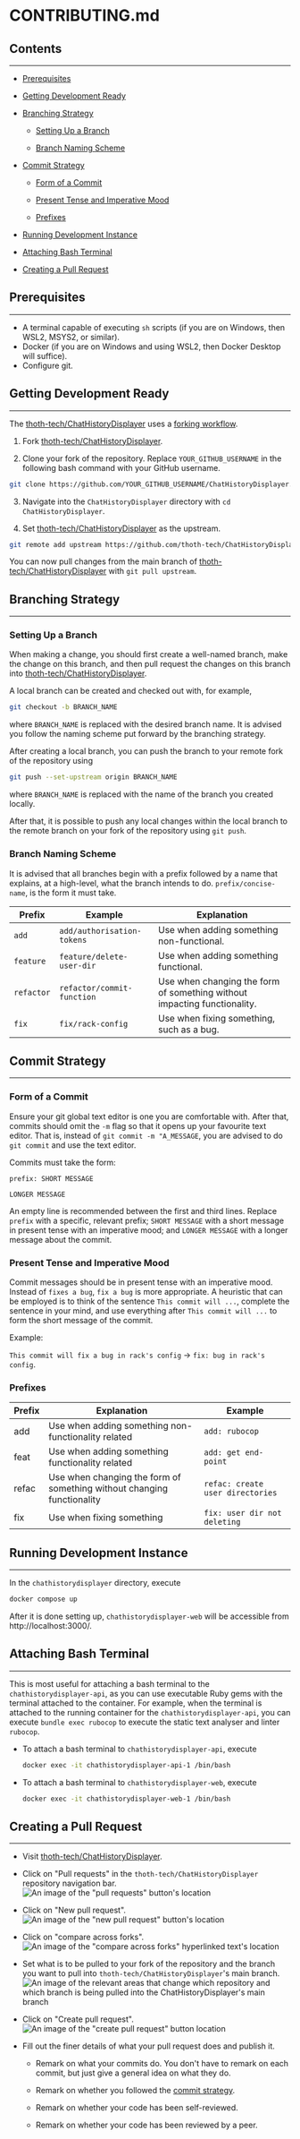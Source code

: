 # CONTRIBUTING.md

## Contents
----

- [Prerequisites](#prerequisites)

- [Getting Development Ready](#getting-development-ready)

- [Branching Strategy](#branching-strategy)

  - [Setting Up a Branch](#setting-up-a-branch)

  - [Branch Naming Scheme](#branch-naming-scheme)

- [Commit Strategy](#commit-strategy)

  - [Form of a Commit](#form-of-a-commit)

  - [Present Tense and Imperative Mood](#present-tense-and-imperative-mood)

  - [Prefixes](#prefixes)

- [Running Development Instance](#running-development-instance)

- [Attaching Bash Terminal](#attaching-bash-terminal)

- [Creating a Pull Request](#creating-a-pull-request)

## Prerequisites
----

- A terminal capable of executing `sh` scripts (if you are on Windows, then WSL2, MSYS2, or
  similar).
- Docker (if you are on Windows and using WSL2, then Docker Desktop will suffice).
- Configure git.

## Getting Development Ready
----

The [thoth-tech/ChatHistoryDisplayer](https://github.com/thoth-tech/ChatHistoryDisplayer) uses a [forking workflow](https://www.atlassian.com/git/tutorials/comparing-workflows/forking-workflow).

1. Fork [thoth-tech/ChatHistoryDisplayer](https://github.com/thoth-tech/ChatHistoryDisplayer).

2. Clone your fork of the repository. Replace `YOUR_GITHUB_USERNAME` in the following bash command with your GitHub username.

  ```bash
  git clone https://github.com/YOUR_GITHUB_USERNAME/ChatHistoryDisplayer.git
  ```

3. Navigate into the `ChatHistoryDisplayer` directory with `cd ChatHistoryDisplayer`.

4. Set [thoth-tech/ChatHistoryDisplayer](https://github.com/thoth-tech/ChatHistoryDisplayer) as the upstream.

  ```bash
  git remote add upstream https://github.com/thoth-tech/ChatHistoryDisplayer.git
  ```

You can now pull changes from the main branch of [thoth-tech/ChatHistoryDisplayer](https://github.com/thoth-tech/ChatHistoryDisplayer) with `git pull upstream`.

## Branching Strategy
----

### Setting Up a Branch

When making a change, you should first create a well-named branch, make the change on this branch, and then pull request the changes on this branch into [thoth-tech/ChatHistoryDisplayer](https://github.com/thoth-tech/ChatHistoryDisplayer).

A local branch can be created and checked out with, for example,

```bash
git checkout -b BRANCH_NAME
```

where `BRANCH_NAME` is replaced with the desired branch name. It is advised you follow the naming scheme put forward by the branching strategy.

After creating a local branch, you can push the branch to your remote fork of the repository using

```bash
git push --set-upstream origin BRANCH_NAME
```

where `BRANCH_NAME` is replaced with the name of the branch you created locally.

After that, it is possible to push any local changes within the local branch to the remote branch on your fork of the repository using `git push`.

### Branch Naming Scheme

It is advised that all branches begin with a prefix followed by a name that explains, at a high-level, what the branch intends to do. `prefix/concise-name`, is the form it must take.

| Prefix | Example | Explanation |
|--------|---------|-------------|
|`add`    | `add/authorisation-tokens` | Use when adding something non-functional. |
|`feature`   | `feature/delete-user-dir` | Use when adding something functional. |
| `refactor` | `refactor/commit-function` | Use when changing the form of something without impacting functionality. |
|`fix`    | `fix/rack-config` | Use when fixing something, such as a bug. |

## Commit Strategy
----

### Form of a Commit

Ensure your git global text editor is one you are comfortable with. After that, commits should omit the `-m` flag so that it opens up your favourite text editor. That is, instead of `git commit -m "A_MESSAGE`, you are advised to do `git commit` and use the text editor.

Commits must take the form:
```
prefix: SHORT MESSAGE

LONGER MESSAGE
```

An empty line is recommended between the first and third lines. Replace `prefix` with a specific, relevant prefix; `SHORT MESSAGE` with a short message in present tense with an imperative mood; and `LONGER MESSAGE` with a longer message about the commit.

### Present Tense and Imperative Mood

Commit messages should be in present tense with an imperative mood. Instead of `fixes a bug`, `fix a bug` is more appropriate. A heuristic that can be employed is to think of the sentence `This commit will ...`, complete the sentence in your mind, and use everything after `This commit will ...` to form the short message of the commit.

Example:

`This commit will fix a bug in rack's config` -> `fix: bug in rack's config`.

### Prefixes

| Prefix | Explanation | Example |
|--------|-------------|---------|
| add | Use when adding something non-functionality related | `add: rubocop` |
| feat | Use when adding something functionality related | `add: get end-point` |
| refac | Use when changing the form of something without changing functionality | `refac: create user directories` |
| fix | Use when fixing something | `fix: user dir not deleting` |

## Running Development Instance
----

In the `chathistorydisplayer` directory, execute
```bash
docker compose up
```

After it is done setting up, `chathistorydisplayer-web` will be accessible from http://localhost:3000/.

## Attaching Bash Terminal
----

This is most useful for attaching a bash terminal to the `chathistorydisplayer-api`, as you can use executable Ruby gems with the terminal attached to the container. For example, when the terminal is attached to the running container for the `chathistorydisplayer-api`, you can execute `bundle exec rubocop` to execute the static text analyser and linter `rubocop`.

- To attach a bash terminal to `chathistorydisplayer-api`, execute

  ```bash
  docker exec -it chathistorydisplayer-api-1 /bin/bash
  ```

- To attach a bash terminal to `chathistorydisplayer-web`, execute

  ```bash
  docker exec -it chathistorydisplayer-web-1 /bin/bash
  ```

## Creating a Pull Request
----

- Visit [thoth-tech/ChatHistoryDisplayer](https://github.com/thoth-tech/ChatHistoryDisplayer).

- Click on "Pull requests" in the `thoth-tech/ChatHistoryDisplayer` repository navigation bar.
![An image of the "pull requests" button's location](media/readme/pull-requests-button.png)

- Click on "New pull request".
![An image of the "new pull request" button's location](media/readme/new-pull-request-button.png)

- Click on "compare across forks".
![An image of the "compare across forks" hyperlinked text's location](media/readme/compare-across-forks.png)

- Set what is to be pulled to your fork of the repository and the branch you want to pull into `thoth-tech/ChatHistoryDisplayer`'s main branch.
![An image of the relevant areas that change which repository and which branch is being pulled into the ChatHistoryDisplayer's main branch](media/readme/actively-comparing-across-forks.png)

- Click on "Create pull request".
![An image of the "create pull request" button location](media/readme/create-pull-request-button.png)

- Fill out the finer details of what your pull request does and publish it.

  - Remark on what your commits do. You don't have to remark on each commit, but just give a general idea on what they do.

  - Remark on whether you followed the [commit strategy](#commit-strategy).

  - Remark on whether your code has been self-reviewed.

  - Remark on whether your code has been reviewed by a peer.
